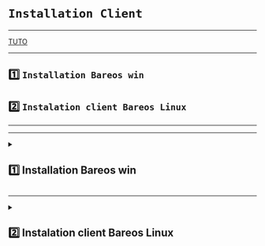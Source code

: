 
# `Installation Client `

---

[TUTO](https://docs.bareos.org/TasksAndConcepts/TheWindowsVersionOfBareos.html#windows-installation)

---

## 1️⃣ `Installation Bareos win`
## 2️⃣ `Instalation client Bareos Linux`

---
---

<details>
<summary>
<h2>
1️⃣ Installation Bareos win
</h2>
</summary>

### Télécharger le .exe [ici](https://download.bareos.org/current/windows/)
### Executer le programme
### Choisir Minimal 
![image](https://github.com/user-attachments/assets/65dfa420-578a-40fe-a7a3-f21befa8404b)

### Renseigner les infos demandées:
### ⚠️Le champs `Password` sera demandé dans le fichier de configuration => /etc/bareos/bareos-dir.d/client/<NOM-DU-FICHIER-DE-CONF.conf>
![image](https://github.com/user-attachments/assets/11617c20-9e3b-442e-b272-2b3d402f6304)


### erreur ici clientwin1 et password sednal


### Autoriser le port 9102 sur le client (ouvrir powershell en admin)
      New-NetFirewallRule -DisplayName "Bareos FD" -Direction Inbound -LocalPort 9102 -Protocol TCP -Action Allow
![image](https://github.com/user-attachments/assets/a37dd36e-9c6d-4587-9483-865ad6d68ae4)





</details>

---

<details>
<summary>
<h2>
2️⃣ Instalation client Bareos Linux
</h2>
</summary>

[TUTO](https://docs.bareos.org/IntroductionAndTutorial/InstallingBareosClient.html#installing-the-bareos-universal-linux-client)

### Verifier la version de l'OS
           hostnamectl 

### Instaler gnupg (clé)
          apt update && apt upgrade
          apt install -y gnupg  

### Télécharger le script et l'exécuter
      wget https://download.bareos.org/current/VERIFIER LA VERSION VOIR ⚠️PROLEME RENCONTE ⚠️
      chmod +x add_bareos_repositories.sh
      ./add_bareos_repositories.sh
      apt update

<details>
<summary>
<h2>
⚠️PROLEME RENCONTE ⚠️
</h2>
</summary>

### Impossible d'installer bareos-fd sur un rasberrypi sous debian
### Chapitre APRES Télécharger le script et l'exécuter ⬆️
### Message
![image](https://github.com/user-attachments/assets/ab149f41-33f0-43f3-b84e-46be7344a276)

### 1) bien regarder la version du script dans [current](https://download.bareos.org/current/) 
### 2) Debian 12 et 11 ne fontionne pas malgrés :
![image](https://github.com/user-attachments/assets/a6a5e6c3-eb47-4204-87a8-facadd1052d9)

### 3) Je choisi donc d'utiliser `Universal Linux Client (ULC)` [voir](https://docs.bareos.org/IntroductionAndTutorial/InstallingBareosClient.html#installing-the-bareos-universal-linux-client)
### Bien verifier l'architecture, ici arm64 donc => cette [VERSION](https://download.bareos.org/current/ULC_deb_OpenSSL_3.0/)

### 4) Une fois l'execution du script, nouveau probléme..
![image](https://github.com/user-attachments/assets/3e9415f0-5c55-4a9b-8287-574bc62c594f)
### lsof (List Open Files) est un utilitaire sur les systèmes Unix/Linux.
### n'est pas installé donc 
![image](https://github.com/user-attachments/assets/921309d9-6307-43db-93e5-89245ce73bcd)

### 5) Probléme avec sources.list...
### Voir les listes enregistrée et la surprise
![image](https://github.com/user-attachments/assets/beae489e-3eff-4a4f-a619-9824aacc9673)

### 6) Rédiger les listes:
            nano sources.list
            deb http://deb.debian.org/debian/ bookworm main contrib non-free
            deb-src http://deb.debian.org/debian/ bookworm main contrib non-free

### 7) Instaler lsof
      apt install lsof

![image](https://github.com/user-attachments/assets/0046784d-1d09-4bf3-abb5-788c3bac52b9)
      
### 8) Enfin Bareos-fd
      apt install bareos-filedaemon
![image](https://github.com/user-attachments/assets/6e2bf99a-cd76-4c0e-86e7-ddf73bc54201)

### BINGO



</details>

### Demarrer le service
            systemctl start bareos-fd
            systemctl status bareos-fd

![image](https://github.com/user-attachments/assets/897030ca-017f-415e-b34b-22b557441cf4)

            
### Créer le client SUR le `serveur` dans /etc/bareos/bareos-dir.d/client/  
                  cp client.conf dns1.conf      
                  nano dns1.conf 

### éditer le fichier(SUR le `serveur`):
            Client {
                    Name = dns1-fd
                    Address = 192.168.0.241
                    FDPort = 9102
                    Catalog = MyCatalog
                    Password = "<RENSEIGNER LE PASSWORD>"
                    }
            systemctl restart bareos-dir

### Copier ce fichier SUR le `client` dans /etc/bareos/bareos-fd.d/director            
            nano /etc/bareos/bareos-fd.d/director/dns1.conf
            Client {
                    Name = dns1-fd
                    Address = 192.168.0.241
                    FDPort = 9102
                    Catalog = MyCatalog
                    Password = "<RENSEIGNER LE PASSWORD>"
                    }
            
### SUR le `client` vérifier que le port 9102 est ouvert
            ss -tulpn
![image](https://github.com/user-attachments/assets/f4c4a75a-0444-415d-a4e6-0bae17c298aa)



### Vérifier SUR le `serveur`:
      bconsole      
      status client

### Sortie attendu 
![image](https://github.com/user-attachments/assets/71ac1afc-c482-443e-917d-fb2d1afa491b)

### 


</details>


